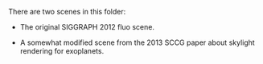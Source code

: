 There are two scenes in this folder:

- The original SIGGRAPH 2012 fluo scene.

- A somewhat modified scene from the 2013 SCCG paper about skylight rendering for exoplanets.